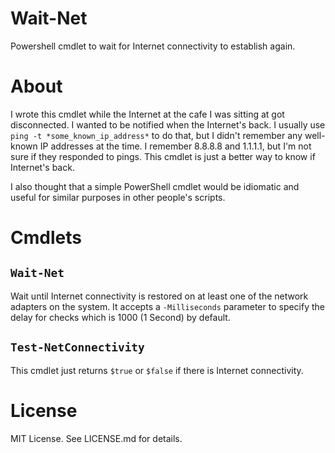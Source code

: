 # Wait-Net
Powershell cmdlet to wait for Internet connectivity to establish again.

# About
I wrote this cmdlet while the Internet at the cafe I was sitting at got disconnected. I wanted to be notified when the Internet's back. I usually use `ping -t *some_known_ip_address*` to do that, but I didn't remember any
well-known IP addresses at the time. I remember 8.8.8.8 and 1.1.1.1, but I'm not sure if they responded to pings. This cmdlet is just a better way to know if Internet's back.

I also thought that a simple PowerShell cmdlet would be idiomatic and useful for similar purposes in other people's scripts.

# Cmdlets
## `Wait-Net`
Wait until Internet connectivity is restored on at least one of the network adapters on the system. It accepts a `-Milliseconds` parameter to specify the
delay for checks which is 1000 (1 Second) by default.

## `Test-NetConnectivity`
This cmdlet just returns `$true` or `$false` if there is Internet connectivity.

# License
MIT License. See LICENSE.md for details.
